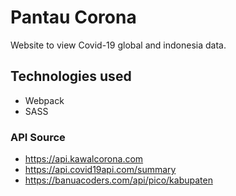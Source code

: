 # Pantau Corona

Website to view Covid-19 global and indonesia data.

## Technologies used

- Webpack
- SASS

### API Source

- https://api.kawalcorona.com
- https://api.covid19api.com/summary
- https://banuacoders.com/api/pico/kabupaten
